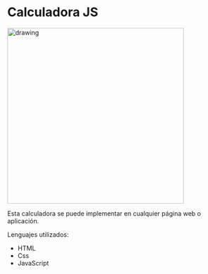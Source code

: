 # Calculadora JS

<img src="https://imgur.com/a/Nbx5PR7.png" alt="drawing" width="400"/>

Esta calculadora se puede implementar en cualquier página web o aplicación.

Lenguajes utilizados:
- HTML
- Css
- JavaScript